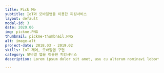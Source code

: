 ```yaml
---
title: Pick Me
subtitle: IoT와 모바일앱을 이용한 피킹서비스
layout: default
modal-id: 3
date: 2020.06
img: pickme.PNG
thumbnail: pickme-thumbnail.PNG
alt: image-alt
project-date: 2018.03 - 2019.02
skills: IoT 제어, 모바일앱 구현
category: 모바일 앱을 이용한 피킹서비스
description: Lorem ipsum dolor sit amet, usu cu alterum nominavi lobortis. At duo novum diceret. Tantas apeirian vix et, usu sanctus postulant inciderint ut, populo diceret necessitatibus in vim. Cu eum dicam feugiat noluisse.

---
```

